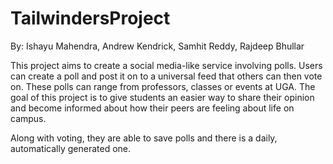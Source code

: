 # TailwindersProject
By: Ishayu Mahendra, Andrew Kendrick, Samhit Reddy, Rajdeep Bhullar

This project aims to create a social media-like service involving polls. Users can create a poll and post it on to a universal feed that others can then vote on. These polls can range from professors, classes or events at UGA. The goal of this project is to give students an easier way to share their opinion and become informed about how their peers are feeling about life on campus. 

Along with voting, they are able to save polls and there is a daily, automatically generated one. 
